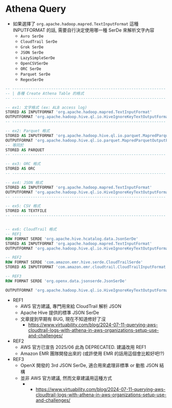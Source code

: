 # Athena Query

- 如果選擇了 `org.apache.hadoop.mapred.TextInputFormat` 這種 INPUTFORMAT 的話, 需要自行決定使用哪一種 SerDe 來解析文字內容
  - `Avro SerDe`
  - `CloudTrail SerDe`
  - `Grok SerDe`
  - `JSON SerDe`
  - `LazySimpleSerDe`
  - `OpenCSVSerDe`
  - `ORC SerDe`
  - `Parquet SerDe`
  - `RegexSerDe`

```sql
-- -------------------------------------------------------------------
-- | 各種 Create Athena Table 的格式
-- -------------------------------------------------------------------

-- ex1: 文字格式 (ex: ALB access log)
STORED AS INPUTFORMAT 'org.apache.hadoop.mapred.TextInputFormat'
OUTPUTFORMAT 'org.apache.hadoop.hive.ql.io.HiveIgnoreKeyTextOutputFormat'
-- -------------------------------------------------------------------

-- ex2: Parquet 格式
STORED AS INPUTFORMAT 'org.apache.hadoop.hive.ql.io.parquet.MapredParquetInputFormat'
OUTPUTFORMAT 'org.apache.hadoop.hive.ql.io.parquet.MapredParquetOutputFormat'
-- 等同於
STORED AS PARQUET
-- -------------------------------------------------------------------

-- ex3: ORC 格式
STORED AS ORC
-- -------------------------------------------------------------------

-- ex4: JSON 格式
STORED AS INPUTFORMAT 'org.apache.hadoop.mapred.TextInputFormat'
OUTPUTFORMAT 'org.apache.hadoop.hive.ql.io.HiveIgnoreKeyTextOutputFormat'
-- -------------------------------------------------------------------

-- ex5: CSV 格式
STORED AS TEXTFILE
-- -------------------------------------------------------------------


-- ex6: CloudTrail 格式
-- REF1
ROW FORMAT SERDE 'org.apache.hive.hcatalog.data.JsonSerDe'
STORED AS INPUTFORMAT 'org.apache.hadoop.mapred.TextInputFormat'
OUTPUTFORMAT 'org.apache.hadoop.hive.ql.io.HiveIgnoreKeyTextOutputFormat'

-- REF2
ROW FORMAT SERDE 'com.amazon.emr.hive.serde.CloudTrailSerde'
STORED AS INPUTFORMAT 'com.amazon.emr.cloudtrail.CloudTrailInputFormat'

-- REF3
ROW FORMAT SERDE 'org.openx.data.jsonserde.JsonSerDe'

OUTPUTFORMAT 'org.apache.hadoop.hive.ql.io.HiveIgnoreKeyTextOutputFormat'
```

- REF1
  - AWS 官方建議, 專門用來給 CloudTrail 解析 JSON
  - Apache Hive 提供的標準 JSON SerDe
  - 文章提到早期有 BUG, 現在不知道修好了沒
    - https://www.virtuability.com/blog/2024-07-11-querying-aws-cloudtrail-logs-with-athena-in-aws-organizations-setup-use-and-challenges/
- REF2
  - AWS 官方已宣告 2025/06 此為 DEPRECATED. 建議改用 REF1
  - Amazon EMR 團隊開發出來的 (或許使用 EMR 的話用這個會比較好吧!?)
- REF3
  - OpenX 開發的 3rd JSON SerDe, 適合用來處理非標準 or 動態 JSON 結構
  - 並非 AWS 官方建議, 然而文章建議用這種方式
    - - https://www.virtuability.com/blog/2024-07-11-querying-aws-cloudtrail-logs-with-athena-in-aws-organizations-setup-use-and-challenges/
